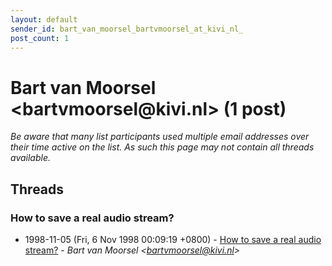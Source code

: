 ```yaml
---
layout: default
sender_id: bart_van_moorsel_bartvmoorsel_at_kivi_nl_
post_count: 1
---
```


# Bart van Moorsel <bartvmoorsel<span>@</span>kivi.nl> (1 post)

_Be aware that many list participants used multiple email addresses over their time active on the list. As such this page may not contain all threads available._

## Threads

### How to save a real audio stream?
+ 1998-11-05 (Fri, 6 Nov 1998 00:09:19 +0800) - [How to save a real audio stream?](/archive/1998/11/c430419f060f4be258094ff8dc09f4784ee6fcd0f733c3a0228b520b1eec927f) - _Bart van Moorsel \<bartvmoorsel@kivi.nl\>_

